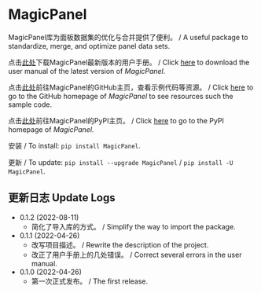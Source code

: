 # MagicPanel

MagicPanel库为面板数据集的优化与合并提供了便利。 / A useful package to standardize, merge, and optimize panel data sets.

点击[此处](https://github.com/PKU-Zyf/MagicPanel/raw/main/MagicPanel.pdf)下载MagicPanel最新版本的用户手册。 / Click [here](https://github.com/PKU-Zyf/MagicPanel/raw/main/MagicPanel.pdf) to download the user manual of the latest version of *MagicPanel*.

点击[此处](https://github.com/PKU-Zyf/MagicPanel)前往MagicPanel的GitHub主页，查看示例代码等资源。 / Click [here](https://github.com/PKU-Zyf/MagicPanel) to go to the GitHub homepage of *MagicPanel* to see  resources such the sample code.

点击[此处](https://pypi.org/project/MagicPanel)前往MagicPanel的PyPI主页。 / Click [here](https://pypi.org/project/MagicPanel) to go to the PyPI homepage of *MagicPanel*.

安装 / To install: `pip install MagicPanel`.

更新 / To update: `pip install --upgrade MagicPanel` / `pip install -U MagicPanel`.

## 更新日志 Update Logs

* 0.1.2 (2022-08-11)
  * 简化了导入库的方式。 / Simplify the way to import the package.
* 0.1.1 (2022-04-26)
  * 改写项目描述。 / Rewrite the description of the project.
  * 改正了用户手册上的几处错误。 / Correct several errors in the user manual.
* 0.1.0 (2022-04-26)
  * 第一次正式发布。 / The first release.
